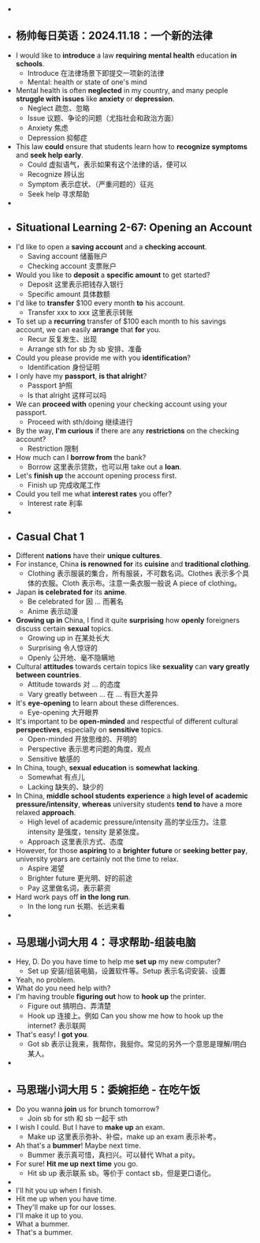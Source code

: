 -
- ## 杨帅每日英语：2024.11.18：一个新的法律
- I would like to **introduce** a law **requiring** **mental health** education **in schools**.
	- Introduce 在法律场景下即提交一项新的法律
	- Mental: health or state of one's mind
- Mental health is often **neglected** in my country, and many people **struggle with** **issues** like **anxiety** or **depression**.
	- Neglect 疏忽、忽略
	- Issue 议题、争论的问题（尤指社会和政治方面）
	- Anxiety 焦虑
	- Depression 抑郁症
- This law **could** ensure that students learn how to **recognize symptoms** and **seek help early**.
	- Could 虚拟语气，表示如果有这个法律的话，便可以
	- Recognize 辨认出
	- Symptom 表示症状、（严重问题的）征兆
	- Seek help 寻求帮助
-
- ## Situational Learning 2-67: Opening an Account
- I'd like to open a **saving account** and a **checking account**.
	- Saving account 储蓄账户
	- Checking account 支票账户
- Would you like to **deposit** a **specific amount** to get started?
	- Deposit 这里表示把钱存入银行
	- Specific amount 具体数额
- I'd like to **transfer** $100 every month **to** his account.
	- Transfer xxx to xxx 这里表示转账
- To set up a **recurring** transfer of $100 each month to his savings account, we can easily **arrange** that **for** you.
	- Recur 反复发生、出现
	- Arrange sth for sb 为 sb 安排、准备
- Could you please provide me with you **identification**?
	- Identification 身份证明
- I only have my **passport**, **is that alright**?
	- Passport 护照
	- Is that alright 这样可以吗
- We can **proceed with** opening your checking account using your passport.
	- Proceed with sth/doing 继续进行
- By the way, **I'm curious** if there are any **restrictions** on the checking account?
	- Restriction 限制
- How much can I **borrow from** the bank?
	- Borrow 这里表示贷款，也可以用 take out a **loan**.
- Let's **finish up** the account opening process first.
	- Finish up 完成收尾工作
- Could you tell me what **interest rates** you offer?
	- Interest rate 利率
-
- ## Casual Chat 1
- Different **nations** have their **unique cultures**.
- For instance, China **is renowned for** its **cuisine** and **traditional clothing**.
	- Clothing 表示服装的集合，所有服装，不可数名词。Clothes 表示多个具体的衣服。Cloth 表示布。注意一条衣服一般说 A piece of clothing。
- Japan **is celebrated for** its **anime**.
	- Be celebrated for 因 ... 而著名
	- Anime 表示动漫
- **Growing up in** China, I find it quite **surprising** how **openly** foreigners discuss certain **sexual** topics.
	- Growing up in 在某处长大
	- Surprising 令人惊讶的
	- Openly 公开地、毫不隐瞒地
- Cultural **attitudes** towards certain topics like **sexuality** can **vary greatly between countries**.
	- Attitude towards 对 ... 的态度
	- Vary greatly between ... 在 ... 有巨大差异
- It's **eye-opening** to learn about these differences.
	- Eye-opening 大开眼界
- It's important to be **open-minded** and respectful of different cultural **perspectives**, especially on **sensitive** topics.
	- Open-minded 开放思维的、开明的
	- Perspective 表示思考问题的角度、观点
	- Sensitive 敏感的
- In China, tough, **sexual education** is **somewhat** **lacking**.
	- Somewhat 有点儿
	- Lacking 缺失的、缺少的
- In China, **middle school students** **experience** a **high level of** **academic pressure/intensity**, **whereas** university students **tend to** have a more relaxed **approach**.
	- High level of academic pressure/intensity 高的学业压力。注意 intensity 是强度，tensity 是紧张度。
	- Approach 这里表示方式、态度
- However, for those **aspiring** to a **brighter future** or **seeking better pay**, university years are certainly not the time to relax.
	- Aspire 渴望
	- Brighter future 更光明、好的前途
	- Pay 这里做名词，表示薪资
- Hard work pays off **in the long run**.
	- In the long run 长期、长远来看
-
- ## 马思瑞小词大用 4：寻求帮助-组装电脑
- Hey, D. Do you have time to help me **set up** my new computer?
	- Set up 安装/组装电脑，设置软件等。Setup 表示名词安装、设置
- Yeah, no problem.
- What do you need help with?
- I'm having trouble **figuring out** how to **hook up** the printer.
	- Figure out 搞明白、弄清楚
	- Hook up 连接上。例如 Can you show me how to hook up the internet? 表示联网
- That's easy! I **got you**.
	- Got sb 表示让我来，我帮你，我挺你。常见的另外一个意思是理解/明白某人。
-
- ## 马思瑞小词大用 5：委婉拒绝 - 在吃午饭
- Do you wanna **join** us for brunch tomorrow?
	- Join sb for sth 和 sb 一起干 sth
- I wish I could. But I have to **make up** an exam.
	- Make up 这里表示弥补、补偿，make up an exam 表示补考。
- Ah that's a **bummer**! Maybe next time.
	- Bummer 表示真可惜，真扫兴。可以替代 What a pity。
- For sure! **Hit me up** **next time** you go.
	- Hit sb up 表示联系 sb。等价于 contact sb，但是更口语化。
-
- I'll hit you up when I finish.
- Hit me up when you have time.
- They'll make up for our losses.
- I'll make it up to you.
- What a bummer.
- That's a bummer.